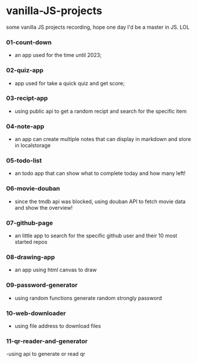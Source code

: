# vanilla-JS-projects

some vanilla JS projects recording, hope one day I'd be a master in JS. LOL

### 01-count-down

- an app used for the time until 2023;

### 02-quiz-app

- app used for take a quick quiz and get score;

### 03-recipt-app

- using public api to get a random recipt and search for the specific item

### 04-note-app

- an app can create multiple notes that can display in markdown and store in localstorage

### 05-todo-list

- an todo app that can show what to complete today and how many left!

### 06-movie-douban

- since the tmdb api was blocked, using douban API to fetch movie data and show the overview!

### 07-github-page

- an little app to search for the specific github user and their 10 most started repos

### 08-drawing-app

- an app using html canvas to draw

### 09-password-generator

- using random functions generate random strongly password

### 10-web-downloader

- using file address to download files

### 11-qr-reader-and-generator

-using api to generate or read qr
